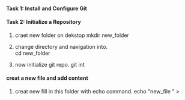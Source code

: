 ####  Task 1: Install and Configure Git




#### Task 2: Initialize a Repository

1. craet new  folder on dekstop
   mkdir   new_folder

2. change directory and navigation into.   
   cd new_folder

3. now initialize git repo.
   git int 


####  creat a new file and add content
   
1. creat new fill in this folder with echo command.
  echo "new_file "   > 
    
  
  